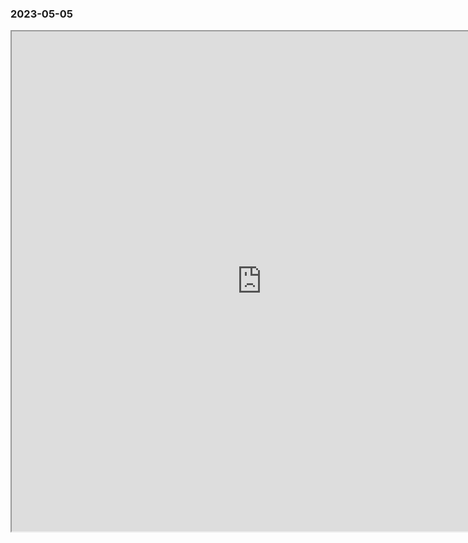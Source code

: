 ### 2023-05-05

<iframe width=800 height=800 src="https://www.mapmyride.com/workout/7253854075" />

---

tags:: #log/walk
up:: [[Logs]]

